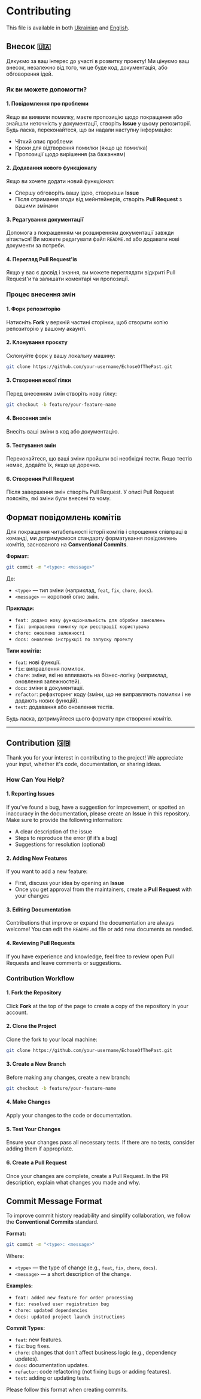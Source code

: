 # Contributing

This file is available in both [Ukrainian](#внесок-ukraine) and [English](#contribution-uk).

## Внесок :ukraine:

Дякуємо за ваш інтерес до участі в розвитку проекту! Ми цінуємо ваш внесок, незалежно від того, чи це буде код, документація, або обговорення ідей.

### Як ви можете допомогти?

#### 1. Повідомлення про проблеми

Якщо ви виявили помилку, маєте пропозицію щодо покращення або знайшли неточність у документації, створіть **Issue** у цьому репозиторії. Будь ласка, переконайтеся, що ви надали наступну інформацію:

- Чіткий опис проблеми
- Кроки для відтворення помилки (якщо це помилка)
- Пропозиції щодо вирішення (за бажанням)

#### 2. Додавання нового функціоналу

Якщо ви хочете додати новий функціонал:

- Спершу обговоріть вашу ідею, створивши **Issue**
- Після отримання згоди від мейнтейнерів, створіть **Pull Request** з вашими змінами

#### 3. Редагування документації

Допомога з покращенням чи розширенням документації завжди вітається! Ви можете редагувати файл `README.md` або додавати нові документи за потреби.

#### 4. Перегляд Pull Request'ів

Якщо у вас є досвід і знання, ви можете переглядати відкриті Pull Request'и та залишати коментарі чи пропозиції.

### Процес внесення змін

#### 1. Форк репозиторію

Натисніть **Fork** у верхній частині сторінки, щоб створити копію репозиторію у вашому акаунті.

#### 2. Клонування проєкту

Склонуйте форк у вашу локальну машину:

```bash
git clone https://github.com/your-username/EchoseOfThePast.git
```

#### 3. Створення нової гілки

Перед внесенням змін створіть нову гілку:

```bash
git checkout -b feature/your-feature-name
```

#### 4. Внесення змін

Внесіть ваші зміни в код або документацію.

#### 5. Тестування змін

Переконайтеся, що ваші зміни пройшли всі необхідні тести. Якщо тестів немає, додайте їх, якщо це доречно.

#### 6. Створення Pull Request

Після завершення змін створіть Pull Request. У описі Pull Request поясніть, які зміни були внесені та чому.

## Формат повідомлень комітів

Для покращення читабельності історії комітів і спрощення співпраці в команді, ми дотримуємося стандарту форматування повідомлень комітів, заснованого на **Conventional Commits**.

**Формат:**

```bash
git commit -m "<type>: <message>"
```

Де:

- `<type>` — тип зміни (наприклад, `feat`, `fix`, `chore`, `docs`).
- `<message>` — короткий опис змін.

**Приклади:**

- `feat: додано нову функціональність для обробки замовлень`
- `fix: виправлено помилку при реєстрації користувача`
- `chore: оновлено залежності`
- `docs: оновлено інструкції по запуску проекту`

**Типи комітів:**

- `feat`: нові функції.
- `fix`: виправлення помилок.
- `chore`: зміни, які не впливають на бізнес-логіку (наприклад, оновлення залежностей).
- `docs`: зміни в документації.
- `refactor`: рефакторинг коду (зміни, що не виправляють помилки і не додають нових функцій).
- `test`: додавання або оновлення тестів.

Будь ласка, дотримуйтеся цього формату при створенні комітів.

---

## Contribution :uk:

Thank you for your interest in contributing to the project! We appreciate your input, whether it's code, documentation, or sharing ideas.

### How Can You Help?

#### 1. Reporting Issues

If you’ve found a bug, have a suggestion for improvement, or spotted an inaccuracy in the documentation, please create an **Issue** in this repository. Make sure to provide the following information:

- A clear description of the issue
- Steps to reproduce the error (if it’s a bug)
- Suggestions for resolution (optional)

#### 2. Adding New Features

If you want to add a new feature:

- First, discuss your idea by opening an **Issue**
- Once you get approval from the maintainers, create a **Pull Request** with your changes

#### 3. Editing Documentation

Contributions that improve or expand the documentation are always welcome! You can edit the `README.md` file or add new documents as needed.

#### 4. Reviewing Pull Requests

If you have experience and knowledge, feel free to review open Pull Requests and leave comments or suggestions.

### Contribution Workflow

#### 1. Fork the Repository

Click **Fork** at the top of the page to create a copy of the repository in your account.

#### 2. Clone the Project

Clone the fork to your local machine:

```bash
git clone https://github.com/your-username/EchoseOfThePast.git
```

#### 3. Create a New Branch

Before making any changes, create a new branch:

```bash
git checkout -b feature/your-feature-name
```

#### 4. Make Changes

Apply your changes to the code or documentation.

#### 5. Test Your Changes

Ensure your changes pass all necessary tests. If there are no tests, consider adding them if appropriate.

#### 6. Create a Pull Request

Once your changes are complete, create a Pull Request. In the PR description, explain what changes you made and why.

## Commit Message Format

To improve commit history readability and simplify collaboration, we follow the **Conventional Commits** standard.

**Format:**

```bash
git commit -m "<type>: <message>"
```

Where:

- `<type>` — the type of change (e.g., `feat`, `fix`, `chore`, `docs`).
- `<message>` — a short description of the change.

**Examples:**

- `feat: added new feature for order processing`
- `fix: resolved user registration bug`
- `chore: updated dependencies`
- `docs: updated project launch instructions`

**Commit Types:**

- `feat`: new features.
- `fix`: bug fixes.
- `chore`: changes that don’t affect business logic (e.g., dependency updates).
- `docs`: documentation updates.
- `refactor`: code refactoring (not fixing bugs or adding features).
- `test`: adding or updating tests.

Please follow this format when creating commits.
